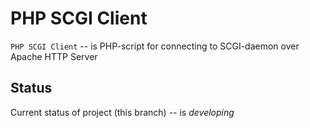 PHP SCGI Client
===============

`PHP SCGI Client` -- is PHP-script for connecting to SCGI-daemon over Apache HTTP Server

Status
------

Current status of project (this branch) -- is *developing*
